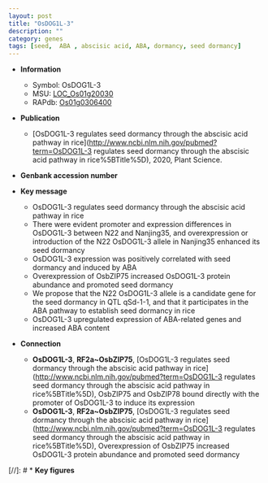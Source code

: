 ```yaml
---
layout: post
title: "OsDOG1L-3"
description: ""
category: genes
tags: [seed,  ABA , abscisic acid, ABA, dormancy, seed dormancy]
---
```


* **Information**  
    + Symbol: OsDOG1L-3  
    + MSU: [LOC_Os01g20030](http://rice.uga.edu/cgi-bin/ORF_infopage.cgi?orf=LOC_Os01g20030)  
    + RAPdb: [Os01g0306400](https://rapdb.dna.affrc.go.jp/locus/?name=Os01g0306400)  

* **Publication**  
    + [OsDOG1L-3 regulates seed dormancy through the abscisic acid pathway in rice](http://www.ncbi.nlm.nih.gov/pubmed?term=OsDOG1L-3 regulates seed dormancy through the abscisic acid pathway in rice%5BTitle%5D), 2020, Plant Science.

* **Genbank accession number**  

* **Key message**  
    + OsDOG1L-3 regulates seed dormancy through the abscisic acid pathway in rice
    + There were evident promoter and expression differences in OsDOG1L-3 between N22 and Nanjing35, and overexpression or introduction of the N22 OsDOG1L-3 allele in Nanjing35 enhanced its seed dormancy
    + OsDOG1L-3 expression was positively correlated with seed dormancy and induced by ABA
    + Overexpression of OsbZIP75 increased OsDOG1L-3 protein abundance and promoted seed dormancy
    + We propose that the N22 OsDOG1L-3 allele is a candidate gene for the seed dormancy in QTL qSd-1-1, and that it participates in the ABA pathway to establish seed dormancy in rice
    + OsDOG1L-3 upregulated expression of ABA-related genes and increased ABA content

* **Connection**  
    + __OsDOG1L-3__, __RF2a~OsbZIP75__, [OsDOG1L-3 regulates seed dormancy through the abscisic acid pathway in rice](http://www.ncbi.nlm.nih.gov/pubmed?term=OsDOG1L-3 regulates seed dormancy through the abscisic acid pathway in rice%5BTitle%5D),  OsbZIP75 and OsbZIP78 bound directly with the promoter of OsDOG1L-3 to induce its expression
    + __OsDOG1L-3__, __RF2a~OsbZIP75__, [OsDOG1L-3 regulates seed dormancy through the abscisic acid pathway in rice](http://www.ncbi.nlm.nih.gov/pubmed?term=OsDOG1L-3 regulates seed dormancy through the abscisic acid pathway in rice%5BTitle%5D),  Overexpression of OsbZIP75 increased OsDOG1L-3 protein abundance and promoted seed dormancy

[//]: # * **Key figures**  


